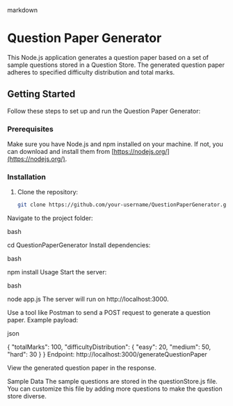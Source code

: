 markdown
# Question Paper Generator

This Node.js application generates a question paper based on a set of sample questions stored in a Question Store. The generated question paper adheres to specified difficulty distribution and total marks.

## Getting Started

Follow these steps to set up and run the Question Paper Generator:

### Prerequisites

Make sure you have Node.js and npm installed on your machine. If not, you can download and install them from [https://nodejs.org/](https://nodejs.org/).

### Installation

1. Clone the repository:

   ```bash
   git clone https://github.com/your-username/QuestionPaperGenerator.git
Navigate to the project folder:

bash

cd QuestionPaperGenerator
Install dependencies:

bash

npm install
Usage
Start the server:

bash

node app.js
The server will run on http://localhost:3000.

Use a tool like Postman to send a POST request to generate a question paper. Example payload:

json

{
  "totalMarks": 100,
  "difficultyDistribution": {
    "easy": 20,
    "medium": 50,
    "hard": 30
  }
}
Endpoint: http://localhost:3000/generateQuestionPaper

View the generated question paper in the response.

Sample Data
The sample questions are stored in the questionStore.js file. You can customize this file by adding more questions to make the question store diverse.


